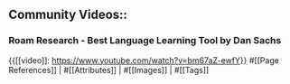 ## Community Videos::

### Roam Research - Best Language Learning Tool by Dan Sachs

{{[[video]]: https://www.youtube.com/watch?v=bm67aZ-ewfY}}
#[[Page References]] | #[[Attributes]] | #[[Images]] | #[[Tags]]

